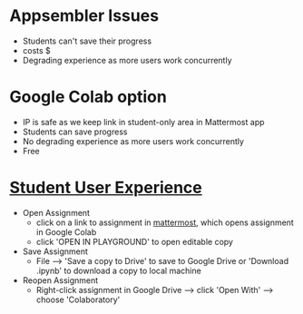 # Appsembler Issues
- Students can't save their progress
- costs $
- Degrading experience as more users work concurrently

# Google Colab option
- IP is safe as we keep link in student-only area in Mattermost app
- Students can save progress
- No degrading experience as more users work concurrently
- Free

# [Student User Experience](https://youtu.be/cdLjlTyF7Ok)
- Open Assignment
    - click on a link to assignment in [mattermost](https://nexted.riffedu.com/ai-bsa-mar-2019/channels/assignments), which opens assignment in Google Colab
    - click 'OPEN IN PLAYGROUND' to open editable copy
- Save Assignment
    - File --> 'Save a copy to Drive' to save to Google Drive or 'Download .ipynb' to download a copy to local machine
- Reopen Assignment
    - Right-click assignment in Google Drive --> click 'Open With' --> choose
      'Colaboratory'



